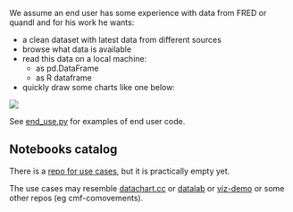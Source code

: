 
We assume an end user has some experience with data from FRED or quandl and for his work he wants:

- a clean dataset with latest data from different sources
- browse what data is available
- read this data on a local machine:
   - as pd.DataFrame 
   - as R dataframe  
- quickly draw some charts like one below: 

[![](http://datachart.cc/images/rub_oil.png)](http://datachart.cc/)

See [end_use.py](include/end_use.py) for examples of end user code.


## Notebooks catalog

There is a [repo for use cases](https://github.com/mini-kep/user-charts), but it is practically empty yet.


The use cases may resemble [datachart.cc](http://datachart.cc/)
or [datalab](https://github.com/epogrebnyak/data-lab)
or [viz-demo](https://github.com/epogrebnyak/viz_demo) or some other repos (eg cmf-comovements). 


